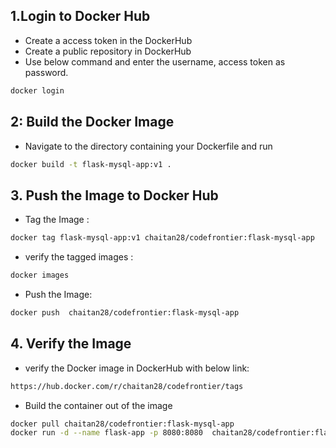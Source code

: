 ## 1.Login to Docker Hub
- Create a access token in the DockerHub
- Create a public repository in DockerHub
- Use below command and enter the username, access token as password.
```sh
docker login
```

## 2: Build the Docker Image
- Navigate to the directory containing your Dockerfile and run
```sh
docker build -t flask-mysql-app:v1 .
```
## 3. Push the Image to Docker Hub
- Tag the Image :
```sh
docker tag flask-mysql-app:v1 chaitan28/codefrontier:flask-mysql-app
```
- verify the tagged images :
```sh
docker images
```
- Push the Image:
```sh
docker push  chaitan28/codefrontier:flask-mysql-app
```
## 4. Verify the Image
- verify the Docker image in DockerHub with below link:
```sh
https://hub.docker.com/r/chaitan28/codefrontier/tags
```

- Build the container out of the image 
```sh
docker pull chaitan28/codefrontier:flask-mysql-app
docker run -d --name flask-app -p 8080:8080  chaitan28/codefrontier:flask-mysql-app
```